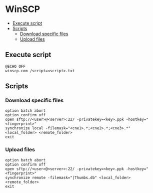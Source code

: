 WinSCP
======

* [Execute script](#execute-script)
* [Scripts](#scripts)
    * [Download specific files](#download-specific-files)
    * [Upload files](#upload-files)

Execute script
--------------

```batchfile
@ECHO OFF
winscp.com /script=<script>.txt
```

Scripts
-------

### Download specific files

```batchfile
option batch abort
option confirm off
open sftp://<user>@<server>:22/ -privatekey=<key>.ppk -hostkey="<fingerprint>"
synchronize local -filemask="<cne1>.*;<cne2>.*;<cne3>.*" <local_folder> <remote_folder>
exit
```

### Upload files

```batchfile
option batch abort
option confirm off
open sftp://<user>@<server>:22/ -privatekey=<key>.ppk -hostkey="<fingerprint>"
synchronize remote -filemask="|Thumbs.db" <local_folder> <remote_folder>
exit
```
